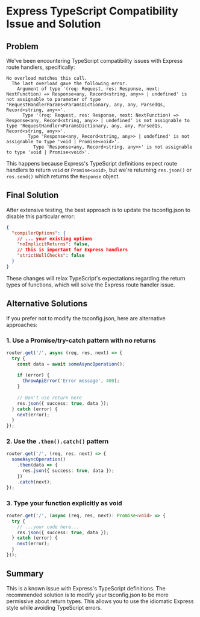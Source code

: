 # Express TypeScript Compatibility Issue and Solution

## Problem

We've been encountering TypeScript compatibility issues with Express route handlers, specifically:

```
No overload matches this call.
  The last overload gave the following error.
    Argument of type '(req: Request, res: Response, next: NextFunction) => Response<any, Record<string, any>> | undefined' is not assignable to parameter of type 'RequestHandlerParams<ParamsDictionary, any, any, ParsedQs, Record<string, any>>'.
      Type '(req: Request, res: Response, next: NextFunction) => Response<any, Record<string, any>> | undefined' is not assignable to type 'RequestHandler<ParamsDictionary, any, any, ParsedQs, Record<string, any>>'.
        Type 'Response<any, Record<string, any>> | undefined' is not assignable to type 'void | Promise<void>'.
          Type 'Response<any, Record<string, any>>' is not assignable to type 'void | Promise<void>'.
```

This happens because Express's TypeScript definitions expect route handlers to return `void` or `Promise<void>`, but we're returning `res.json()` or `res.send()` which returns the `Response` object.

## Final Solution

After extensive testing, the best approach is to update the tsconfig.json to disable this particular error:

```json
{
  "compilerOptions": {
    // ... your existing options
    "noImplicitReturns": false,
    // This is important for Express handlers
    "strictNullChecks": false
  }
}
```

These changes will relax TypeScript's expectations regarding the return types of functions, which will solve the Express route handler issue.

## Alternative Solutions

If you prefer not to modify the tsconfig.json, here are alternative approaches:

### 1. Use a Promise/try-catch pattern with no returns

```typescript
router.get('/', async (req, res, next) => {
  try {
    const data = await someAsyncOperation();
    
    if (error) {
      throwApiError('Error message', 400);
    }
    
    // Don't use return here
    res.json({ success: true, data });
  } catch (error) {
    next(error);
  }
});
```

### 2. Use the `.then().catch()` pattern 

```typescript
router.get('/', (req, res, next) => {
  someAsyncOperation()
    .then(data => {
      res.json({ success: true, data });
    })
    .catch(next);
});
```

### 3. Type your function explicitly as void

```typescript
router.get('/', (async (req, res, next): Promise<void> => {
  try {
    // ...your code here...
    res.json({ success: true, data });
  } catch (error) {
    next(error);
  }
}));
```

## Summary

This is a known issue with Express's TypeScript definitions. The recommended solution is to modify your tsconfig.json to be more permissive about return types. This allows you to use the idiomatic Express style while avoiding TypeScript errors. 